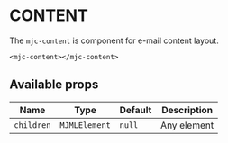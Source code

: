 # CONTENT

The `mjc-content` is component for e-mail content layout.

```mjml
<mjc-content></mjc-content>
```

## Available props

| Name       | Type          | Default | Description |
| ---------- | ------------- | ------- | ----------- |
| `children` | `MJMLElement` | `null`  | Any element |
